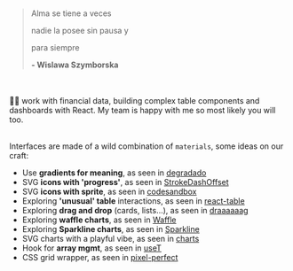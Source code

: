 

<!---
polmoneys/polmoneys is a ✨ special ✨ repository because its `README.md` (this file) appears on your GitHub profile.
You can click the Preview link to take a look at your changes.
--->
<br/>

>Alma se tiene a veces 
>
>nadie la posee sin pausa y
>
>para siempre
>
>**- Wislawa Szymborska**


<br/>
<br/>
🤌🏽 work with financial data, building complex table components and dashboards with React. My team is happy with me so most likely you will too. 

<br/>
<br/>

Interfaces are made of a wild combination of `materials`, some ideas on our craft: 

- Use **gradients for meaning**, as seen in [degradado](https://github.com/polmoneys/degradado)
- SVG **icons with 'progress'**, as seen in [StrokeDashOffset](https://github.com/polmoneys/StrokeDashoffset)
- SVG **icons with sprite**, as seen in [codesandbox]([https://codesandbox.io/s/icon-svg-sprite-jgppz5?file=/package.json](https://codesandbox.io/s/icon-svg-sprite-jgppz5))
- Exploring **'unusual' table** interactions, as seen in [react-table](https://github.com/polmoneys/react-table)
- Exploring **drag and drop** (cards, lists...), as seen in [draaaaaag](https://github.com/polmoneys/draaaaaag)
- Exploring **waffle charts**, as seen in [Waffle](https://github.com/polmoneys/Waffle)
- Exploring **Sparkline charts**, as seen in [Sparkline](https://github.com/polmoneys/Sparkline)
- SVG charts with a playful vibe, as seen in [charts](https://github.com/polmoneys/charts)
- Hook for **array mgmt**, as seen in [useT](https://github.com/polmoneys/useT) 
- CSS grid wrapper, as seen in [pixel-perfect](https://github.com/polmoneys/pixel-perfect)





